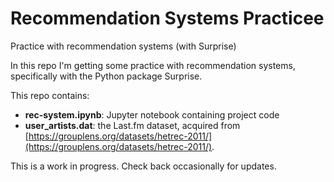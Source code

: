 # Recommendation Systems Practicee
Practice with recommendation systems (with Surprise)

In this repo I'm getting some practice with recommendation systems, specifically with the Python package Surprise.

This repo contains:

* **rec-system.ipynb**: Jupyter notebook containing project code
* **user_artists.dat**: the Last.fm dataset, acquired from [https://grouplens.org/datasets/hetrec-2011/](https://grouplens.org/datasets/hetrec-2011/).

This is a work in progress. Check back occasionally for updates.
